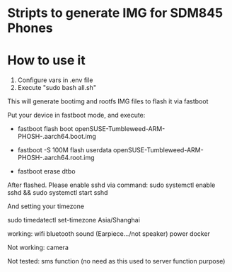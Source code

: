# Stripts to generate IMG for SDM845 Phones

# How to use it

1. Configure vars in .env file
2. Execute "sudo bash all.sh"

This will generate bootimg and rootfs IMG files to flash it via fastboot

Put your device in fastboot mode, and execute:

   * fastboot flash boot openSUSE-Tumbleweed-ARM-PHOSH-<device><variant>.aarch64.boot.img
   
   * fastboot -S 100M flash userdata openSUSE-Tumbleweed-ARM-PHOSH-<device>.aarch64.root.img
   
   * fastboot erase dtbo
   

After flashed. Please enable sshd via command: sudo systemctl enable sshd && sudo systemctl start sshd

And setting your timezone

sudo timedatectl set-timezone Asia/Shanghai  

working:
wifi
bluetooth
sound (Earpiece.../not speaker)
power
docker

Not working:
camera

Not tested:
sms function (no need as this used to server function purpose)
